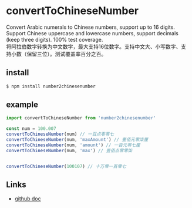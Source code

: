 # convertToChineseNumber  
Convert Arabic numerals to Chinese numbers, support up to 16 digits. Support Chinese uppercase and lowercase numbers, support decimals (keep three digits). 100% test coverage.  
将阿拉伯数字转换为中文数字，最大支持16位数字。支持中文大、小写数字、支持小数（保留三位）。测试覆盖率百分之百。
## install
```bash
$ npm install number2chinesenumber
```

## example
```javascript
import convertToChineseNumber from 'number2chinesenumber'

const num = 100.007
convertToChineseNumber(num) // 一百点零零七
convertToChineseNumber(num, 'maxAmount') // 壹佰元零柒厘
convertToChineseNumber(num, 'amount') // 一百元零七厘
convertToChineseNumber(num, 'max') // 壹佰点零零柒


convertToChineseNumber(100107) // 十万零一百零七
```

## Links
- [github doc](https://github.com/wansongtao/chinese-number)